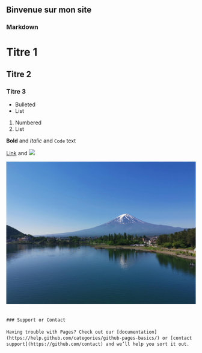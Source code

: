 ## Binvenue sur mon site


### Markdown



# Titre 1
## Titre 2
### Titre 3

- Bulleted
- List

1. Numbered
2. List

**Bold** and _Italic_ and `Code` text

[Link](url) and ![](src)

![GitHub Logo](/IMG_20190525_082216.jpg)

```

### Support or Contact

Having trouble with Pages? Check out our [documentation](https://help.github.com/categories/github-pages-basics/) or [contact support](https://github.com/contact) and we’ll help you sort it out.
